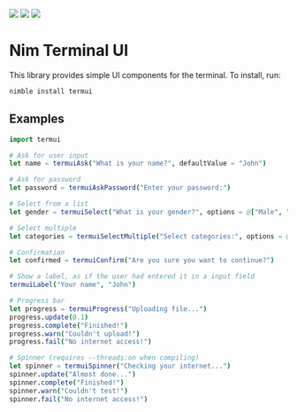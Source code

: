 ![](https://img.shields.io/badge/windows-✓-green)
![](https://img.shields.io/badge/mac-✓-green)
![](https://img.shields.io/badge/linux-✓-green)

# Nim Terminal UI

This library provides simple UI components for the terminal. To install, run:

```sh
nimble install termui
```

## Examples

```nim
import termui

# Ask for user input
let name = termuiAsk("What is your name?", defaultValue = "John")

# Ask for password
let password = termuiAskPassword("Enter your password:")

# Select from a list
let gender = termuiSelect("What is your gender?", options = @["Male", "Female"])

# Select multiple
let categories = termuiSelectMultiple("Select categories:", options = @["Games", "Productivity", "Utilities"])

# Confirmation
let confirmed = termuiConfirm("Are you sure you want to continue?")

# Show a label, as if the user had entered it in a input field
termuiLabel("Your name", "John")

# Progress bar
let progress = termuiProgress("Uploading file...")
progress.update(0.1)
progress.complete("Finished!")
progress.warn("Couldn't upload!")
progress.fail("No internet access!")

# Spinner (requires --threads:on when compiling)
let spinner = termuiSpinner("Checking your internet...")
spinner.update("Almost done...")
spinner.complete("Finished!")
spinner.warn("Couldn't test!")
spinner.fail("No internet access!")
```
